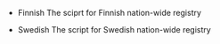 
- Finnish
The sciprt for Finnish nation-wide registry


- Swedish
The script for Swedish nation-wide registry

